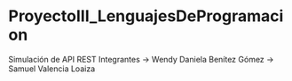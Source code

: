 # ProyectoIII_LenguajesDeProgramacion
Simulación de API REST
Integrantes -> Wendy Daniela Benítez Gómez
            -> Samuel Valencia Loaiza
